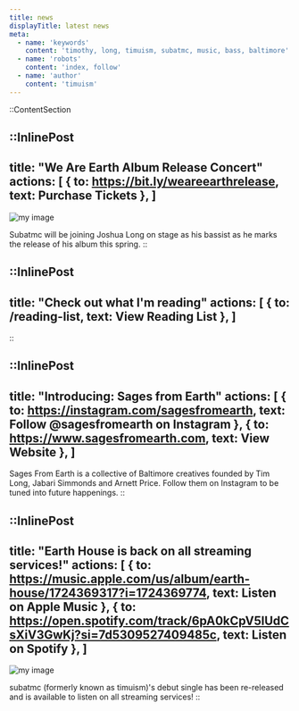 ```yaml
---
title: news
displayTitle: latest news
meta:
  - name: 'keywords'
    content: 'timothy, long, timuism, subatmc, music, bass, baltimore'
  - name: 'robots'
    content: 'index, follow'
  - name: 'author'
    content: 'timuism'
---
```



::ContentSection

  ::InlinePost
  ---
  title: "We Are Earth Album Release Concert"
  actions: [
    {
      to: https://bit.ly/weareearthrelease,
      text: Purchase Tickets
    },
  ]
  ---
  ![my image](/images/weareearth-release)

  Subatmc will be joining Joshua Long on stage as his bassist as he marks the release of his album this spring. 
  ::

  ::InlinePost
  ---
  title: "Check out what I'm reading"
  actions: [
    {
      to: /reading-list,
      text: View Reading List
    },
  ]
  ---
  ::

  ::InlinePost
  ---
  title: "Introducing: Sages from Earth"
  actions: [
    {
      to: https://instagram.com/sagesfromearth,
      text: Follow @sagesfromearth on Instagram
    },
    {
      to: https://www.sagesfromearth.com,
      text: View Website
    },
  ]
  ---
  Sages From Earth is a collective of Baltimore creatives founded by Tim Long, Jabari Simmonds and Arnett Price. Follow them on Instagram to be tuned into future happenings.
  ::

  ::InlinePost
  ---
  title: "Earth House is back on all streaming services!"
  actions: [
    {
      to: https://music.apple.com/us/album/earth-house/1724369317?i=1724369774,
      text: Listen on Apple Music
    },
    {
      to: https://open.spotify.com/track/6pA0kCpV5lUdCsXiV3GwKj?si=7d5309527409485c,
      text: Listen on Spotify
    },
  ]
  ---
  ![my image](/images/earth-house-new-cover.jpg)

  subatmc (formerly known as timuism)'s debut single has been re-released and is available to listen on all streaming services!
  ::